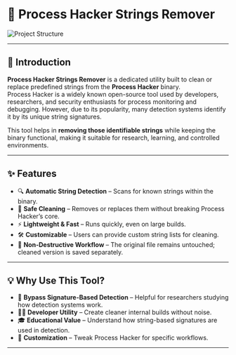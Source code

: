 # 🚀 Process Hacker Strings Remover  

![Project Structure](project-structure.png)  

---

## 📌 Introduction  

**Process Hacker Strings Remover** is a dedicated utility built to clean or replace predefined strings from the **Process Hacker** binary.  
Process Hacker is a widely known open-source tool used by developers, researchers, and security enthusiasts for process monitoring and debugging. However, due to its popularity, many detection systems identify it by its unique string signatures.  

This tool helps in **removing those identifiable strings** while keeping the binary functional, making it suitable for research, learning, and controlled environments.  

---

## ✨ Features  

- 🔍 **Automatic String Detection** – Scans for known strings within the binary.  
- 🧹 **Safe Cleaning** – Removes or replaces them without breaking Process Hacker’s core.  
- ⚡ **Lightweight & Fast** – Runs quickly, even on large builds.  
- 🛠️ **Customizable** – Users can provide custom string lists for cleaning.  
- 📂 **Non-Destructive Workflow** – The original file remains untouched; cleaned version is saved separately.  

---

## 💡 Why Use This Tool?  

- 🔐 **Bypass Signature-Based Detection** – Helpful for researchers studying how detection systems work.  
- 🧑‍💻 **Developer Utility** – Create cleaner internal builds without noise.  
- 🎓 **Educational Value** – Understand how string-based signatures are used in detection.  
- 🔧 **Customization** – Tweak Process Hacker for specific workflows.  

---
